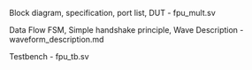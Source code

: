 




Block diagram, specification, port list, DUT - fpu_mult.sv


Data Flow FSM, Simple handshake principle, Wave Description - waveform_description.md


Testbench - fpu_tb.sv

